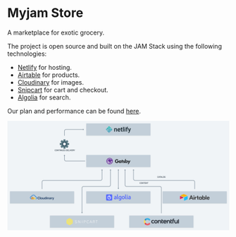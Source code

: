 # Myjam Store

A marketplace for exotic grocery.

The project is open source and built on the JAM Stack using the following technologies:

- [Netlify](https://www.netlify.com/) for hosting.
- [Airtable](https://airtable.com/) for products.
- [Cloudinary](https://cloudinary.com/) for images.
- [Snipcart](https://snipcart.com/) for cart and checkout.
- [Algolia](https://www.algolia.com/) for search.

Our plan and performance can be found [here](https://www.notion.so/Myjam-Playbook-d0f0c790fd2649c589bb256be168c445).

![Our JAM Stack](./src/images/myjam-stack.png)
